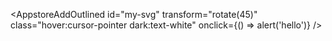 <AppstoreAddOutlined
  id="my-svg"
  transform="rotate(45)"
  class="hover:cursor-pointer dark:text-white"
  onclick={() => alert('hello')}
/>
